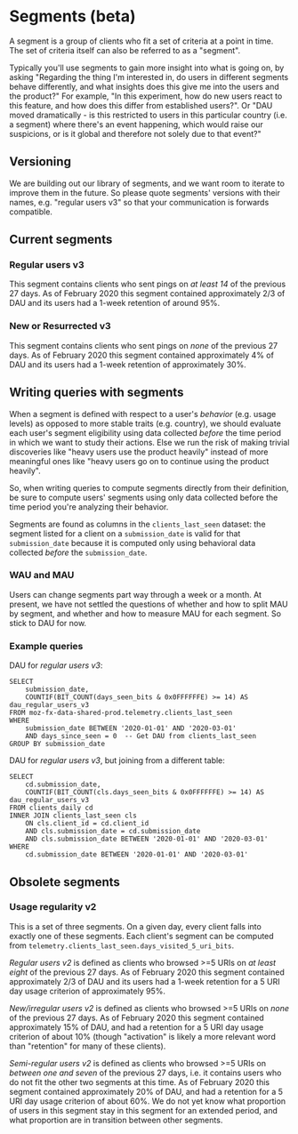 # Segments (beta)

A segment is a group of clients who fit a set of criteria at a point in time. 
The set of criteria itself can also be referred to as a "segment".

Typically you'll use segments to gain more insight into what is going on, by asking 
"Regarding the thing I'm interested in, 
do users in different segments behave differently, 
and what insights does this give me into the users and the product?" 
For example, "In this experiment, how do new users react to this feature, 
and how does this differ from established users?". 
Or "DAU moved dramatically - 
is this restricted to users in this particular country (i.e. a segment) 
where there's an event happening, which would raise our suspicions,
or is it global and therefore not solely due to that event?"

## Versioning

We are building out our library of segments, 
and we want room to iterate to improve them in the future. 
So please quote segments' versions with their names, e.g. "regular users v3"
so that your communication is forwards compatible.

## Current segments

### Regular users v3

This segment contains clients who sent pings on _at least 14_ of the previous 27 days. As of February 2020 this segment contained approximately 2/3 of DAU and its users had a 1-week retention of around 95%.

### New or Resurrected v3

This segment contains clients who sent pings on _none_ of the previous 27 days. As of February 2020 this segment contained approximately 4% of DAU and its users had a 1-week retention of approximately 30%.

## Writing queries with segments

When a segment is defined with respect to a user's _behavior_ (e.g. usage levels) 
as opposed to more stable traits (e.g. country), 
we should evaluate each user's segment eligibility 
using data collected _before_ the time period in which we want to study their actions. 
Else we run the risk of making trivial discoveries 
like "heavy users use the product heavily" instead of more meaningful ones 
like "heavy users go on to continue using the product heavily".

So, when writing queries to compute segments directly from their definition, 
be sure to compute users' segments using only 
data collected before the time period you're analyzing their behavior.

Segments are found as columns in the `clients_last_seen` dataset: the segment listed for a client on a `submission_date` is valid for that `submission_date` because it is computed only using behavioral data collected _before_ the `submission_date`.

### WAU and MAU

Users can change segments part way through a week or a month. 
At present, 
we have not settled the questions of whether and how to split MAU by segment,
and whether and how to measure MAU for each segment.
So stick to DAU for now.


### Example queries

DAU for _regular users v3_:
```lang=sql
SELECT
    submission_date,
    COUNTIF(BIT_COUNT(days_seen_bits & 0x0FFFFFFE) >= 14) AS dau_regular_users_v3
FROM moz-fx-data-shared-prod.telemetry.clients_last_seen
WHERE
    submission_date BETWEEN '2020-01-01' AND '2020-03-01'
    AND days_since_seen = 0  -- Get DAU from clients_last_seen
GROUP BY submission_date
```

DAU for _regular users v3_, but joining from a different table:
```lang=sql
SELECT
    cd.submission_date,
    COUNTIF(BIT_COUNT(cls.days_seen_bits & 0x0FFFFFFE) >= 14) AS dau_regular_users_v3
FROM clients_daily cd
INNER JOIN clients_last_seen cls
    ON cls.client_id = cd.client_id
    AND cls.submission_date = cd.submission_date
    AND cls.submission_date BETWEEN '2020-01-01' AND '2020-03-01'
WHERE
    cd.submission_date BETWEEN '2020-01-01' AND '2020-03-01'
```


## Obsolete segments

### Usage regularity v2

This is a set of three segments. 
On a given day, every client falls into exactly one of these segments.
Each client's segment can be computed from `telemetry.clients_last_seen.days_visited_5_uri_bits`.


*Regular users v2* is defined as 
clients who browsed >=5 URIs on _at least eight_ of the previous 27 days.
As of February 2020 this segment contained approximately 2/3 of DAU
and its users had a 1-week retention for a 5 URI day usage criterion of approximately 95%.

*New/irregular users v2* is defined as 
clients who browsed >=5 URIs on _none_ of the previous 27 days.
As of February 2020 this segment contained approximately 15% of DAU,
and had a retention for a 5 URI day usage criterion of about 10%
(though "activation" is likely a more relevant word than "retention" for many of these clients).

*Semi-regular users v2* is defined as
clients who browsed >=5 URIs on _between one and seven_ of the previous 27 days,
i.e. it contains users who do not fit the other two segments at this time.
As of February 2020 this segment contained approximately 20% of DAU,
and had a retention for a 5 URI day usage criterion of about 60%.
We do not yet know what proportion of users in this segment stay in this segment for an extended period, and what proportion are in transition between other segments.

